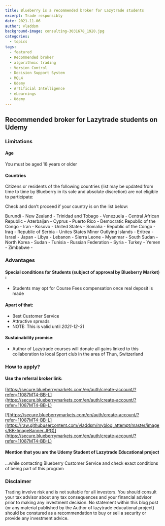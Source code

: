 ```yaml
---
title: Blueberry is a recommended broker for Lazytrade students
excerpt: Trade responsibly
date: 2021-11-06
author: vladdsm
background-image: consulting-3031678_1920.jpg
categories:
  - topics
tags:
  - featured
  - Recommended broker
  - algorithmic trading
  - Version Control
  - Decision Support System
  - MQL4
  - Udemy
  - Artificial Intelligence
  - eLearnings
  - Udemy
---
```


## Recommended broker for Lazytrade students on Udemy

### Limitations

#### Age

You must be aged 18 years or older

#### Countries

Citizens or residents of the following countries (list may be updated from time to time by Blueberry in its sole and absolute discretion) are not eligible to participate:

Check and don't proceed if your country is on the list below:

Burundi - New Zealand - Trinidad and Tobago - Venezuela - Central African Republic - Azerbaijan - Cyprus - Puerto Rico - Democratic Republic of the Congo - Iran - Kosovo - United States - Somalia - Republic of the Congo - Iraq - Republic of Serbia - Unites States Minor Outlying Islands - Eritrea - Israel - Japan - Libya - Lebanon - Sierra Leone - Myanmar - South Sudan - North Korea - Sudan - Tunisia - Russian Federation - Syria - Turkey - Yemen - Zimbabwe - 

### Advantages

#### Special conditions for Students (subject of approval by Blueberry Market) :

* Students may opt for Course Fees compensation once real deposit is made

#### Apart of that:

* Best Customer Service
* Attractive spreads
* NOTE: This is valid until *2021-12-31*

#### Sustainability promise:

* Author of Lazytrade courses will donate all gains linked to this collaboration to local Sport club in the area of Thun, Switzerland

### How to apply?

#### Use the referral broker link:

[https://secure.blueberrymarkets.com/en/auth/create-account/?refer=11087MT4-BB-L](https://secure.blueberrymarkets.com/en/auth/create-account/?refer=11087MT4-BB-L)

[![https://secure.blueberrymarkets.com/en/auth/create-account/?refer=11087MT4-BB-L](https://raw.githubusercontent.com/vladdsm/myblog_attempt/master/images/BB-ImageBanner.JPG)](https://secure.blueberrymarkets.com/en/auth/create-account/?refer=11087MT4-BB-L)

#### Mention that you are the Udemy Student of Lazytrade Educational project

...while contacting Blueberry Customer Service and check exact conditions of being part of this program


### Disclaimer

Trading involve risk and is not suitable for all investors.
You should consult your tax advisor about any tax consequences and your financial advisor prior to making any investment decision.
No statement within this blog post (or any material published by the Author of lazytrade educational project) should be 
constured as a recommendation to buy or sell a security or provide any investment advice.